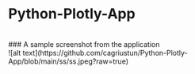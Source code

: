 # Python-Plotly-App
<br>
### A sample screenshot from the application
<br>
![alt text](https://github.com/cagriustun/Python-Plotly-App/blob/main/ss/ss.jpeg?raw=true)
